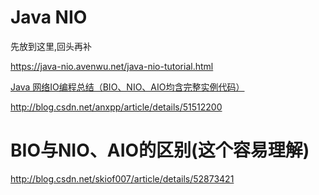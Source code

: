 # Java NIO

先放到这里,回头再补

https://java-nio.avenwu.net/java-nio-tutorial.html



[Java 网络IO编程总结（BIO、NIO、AIO均含完整实例代码）](http://blog.csdn.net/anxpp/article/details/51512200)

http://blog.csdn.net/anxpp/article/details/51512200

# BIO与NIO、AIO的区别(这个容易理解)

http://blog.csdn.net/skiof007/article/details/52873421